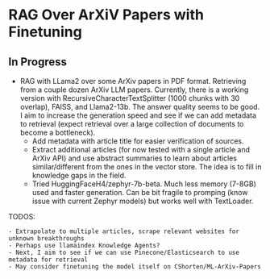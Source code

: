 # RAG Over ArXiV Papers with Finetuning

## In Progress

- RAG with LLama2 over some ArXiv papers in PDF format. Retrieving from a couple dozen ArXiv LLM papers. Currently, there is a working version with RecursiveCharacterTextSplitter (1000 chunks with 30 overlap), FAISS, and Llama2-13b. The answer quality seems to be good. I aim to increase the generation speed and see if we can add metadata to retrieval (expect retrieval over a large collection of documents to become a bottleneck).
    - Add metadata with article title for easier verification of sources.
    - Extract additional articles (for now tested with a single article and ArXiv API) and use abstract summaries to learn about articles similar/different from the ones in the vector store.  The idea is to fill in knowledge gaps in the field.
    - Tried HuggingFaceH4/zephyr-7b-beta. Much less memory (7-8GB) used and faster generation. Can be bit fragile to promping (know issue with current Zephyr models) but works well with TextLoader.

TODOS:

    - Extrapolate to multiple articles, scrape relevant websites for unknown breakthroughs 
    - Perhaps use llamaindex Knowledge Agents? 
    - Next, I aim to see if we can use Pinecone/Elasticsearch to use metadata for retrieval
    - May consider finetuning the model itself on CShorten/ML-ArXiv-Papers
